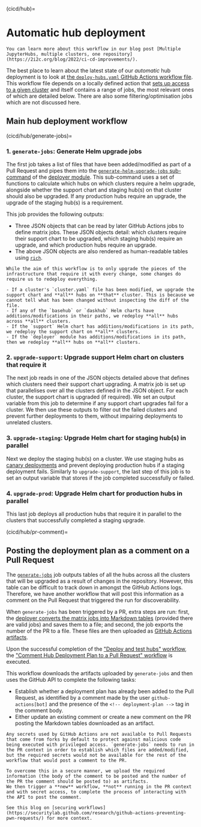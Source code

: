 (cicd/hub)=
# Automatic hub deployment

```{admonition} Further reading
You can learn more about this workflow in our blog post [Multiple JupyterHubs, multiple clusters, one repository](https://2i2c.org/blog/2022/ci-cd-improvements/).
```

The best place to learn about the latest state of our *automatic* hub deployment
is to look at [the `deploy-hubs.yaml` GitHub Actions workflow file](https://github.com/2i2c-org/infrastructure/tree/HEAD/.github/workflows/deploy-hubs.yaml).
This workflow file depends on a locally defined action that [sets up access to a given cluster](https://github.com/2i2c-org/infrastructure/blob/main/.github/actions/setup-deploy/action.yaml) and itself contains a range of jobs, the most relevant ones of which are detailed below.
There are also some filtering/optimisation jobs which are not discussed here.

## Main hub deployment workflow

(cicd/hub/generate-jobs)=
### 1. `generate-jobs`: Generate Helm upgrade jobs

The first job takes a list of files that have been added/modified as part of a Pull Request and pipes them into the [`generate-helm-upgrade-jobs` sub-command](https://github.com/2i2c-org/infrastructure/blob/main/deployer/helm_upgrade_decision.py) of the [deployer module](https://github.com/2i2c-org/infrastructure/tree/main/deployer).
This sub-command uses a set of functions to calculate which hubs on which clusters require a helm upgrade, alongside whether the support chart and staging hub(s) on that cluster should also be upgraded.
If any production hubs require an upgrade, the upgrade of the staging hub(s) is a requirement.

This job provides the following outputs:

- Three JSON objects that can be read by later GitHub Actions jobs to define matrix jobs.
  These JSON objects detail: which clusters require their support chart to be upgraded, which staging hub(s) require an upgrade, and which production hubs require an upgrade.
- The above JSON objects are also rendered as human-readable tables using [`rich`](https://github.com/Textualize/rich).

```{admonition} Some special cased filepaths
While the aim of this workflow is to only upgrade the pieces of the infrastructure that require it with every change, some changes do require us to redeploy everything.

- If a cluster's `cluster.yaml` file has been modified, we upgrade the support chart and **all** hubs on **that** cluster. This is because we cannot tell what has been changed without inspecting the diff of the file.
- If any of the `basehub` or `daskhub` Helm charts have additions/modifications in their paths, we redeploy **all** hubs across **all** clusters.
- If the `support` Helm chart has additions/modifications in its path, we redeploy the support chart on **all** clusters.
- If the `deployer` module has additions/modifications in its path, then we redeploy **all** hubs on **all** clusters.
```

### 2. `upgrade-support`: Upgrade support Helm chart on clusters that require it

The next job reads in one of the JSON objects detailed above that defines which clusters need their support chart upgrading.
A matrix job is set up that parallelises over all the clusters defined in the JSON object.
For each cluster, the support chart is upgraded (if required).
We set an output variable from this job to determine if any support chart upgrades fail for a cluster.
We then use these outputs to filter out the failed clusters and prevent further deployments to them, without impairing deployments to unrelated clusters.

### 3. `upgrade-staging`: Upgrade Helm chart for staging hub(s) in parallel

Next we deploy the staging hub(s) on a cluster.
We use staging hubs as [canary deployments](https://sre.google/workbook/canarying-releases/) and prevent deploying production hubs if a staging deployment fails.
Similarly to `upgrade-support`, the last step of this job is to set an output variable that stores if the job completed successfully or failed.

### 4. `upgrade-prod`: Upgrade Helm chart for production hubs in parallel

This last job deploys all production hubs that require it in parallel to the clusters that successfully completed a staging upgrade.

(cicd/hub/pr-comment)=
## Posting the deployment plan as a comment on a Pull Request

The [`generate-jobs`](cicd/hub/generate-jobs) job outputs tables of all the hubs across all the clusters that will be upgraded as a result of changes in the repository.
However, this table can be difficult to track down in amongst the GitHub Actions logs.
Therefore, we have another workflow that will post this information as a comment on the Pull Request that triggered the run for discoverability.

When `generate-jobs` has been triggered by a PR, extra steps are run: first, the [deployer converts the matrix jobs into Markdown tables](https://github.com/2i2c-org/infrastructure/blob/HEAD/deployer/utils.py#L40-L137) (provided there are valid jobs) and saves them to a file; and second, the job exports the number of the PR to a file.
These files are then uploaded as [GitHub Actions artifacts](https://docs.github.com/en/actions/using-workflows/storing-workflow-data-as-artifacts).

Upon the successful completion of the ["Deploy and test hubs" workflow](https://github.com/2i2c-org/infrastructure/blob/HEAD/.github/workflows/deploy-hubs.yaml), the ["Comment Hub Deployment Plan to a Pull Request" workflow](https://github.com/2i2c-org/infrastructure/blob/HEAD/.github/workflows/comment-deployment-plan-pr.yaml) is executed.

This workflow downloads the artifacts uploaded by `generate-jobs` and then uses the GitHub API to complete the following tasks:

- Establish whether a deployment plan has already been added to the Pull Request, as identified by a comment made by the user `github-actions[bot]` and the presence of the `<!-- deployment-plan -->` tag in the comment body.
- Either update an existing comment or create a new comment on the PR posting the Markdown tables downloaded as an artifact.

```{admonition} Why we're using artifacts and separate workflow files
Any secrets used by GitHub Actions are not available to Pull Requests that come from forks by default to protect against malicious code being executed with privileged access. `generate-jobs` needs to run in the PR context in order to establish which files are added/modified, but the required secrets would not be available for the rest of the workflow that would post a comment to the PR.

To overcome this in a secure manner, we upload the required information (the body of the comment to be posted and the number of the PR the comment should be posted to) as artifacts.
We then trigger a **new** workflow, **not** running in the PR context and with secret access, to complete the process of interacting with the API to post the comment.

See this blog on [securing workflows](https://securitylab.github.com/research/github-actions-preventing-pwn-requests/) for more context.
```
